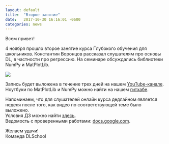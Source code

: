 ```yaml
---
layout: default
title:  "Второе занятие"
date:   2017-10-30 16:16:01 -0600
categories: news
---
```

Всем привет!    
  
4 ноября прошло второе занятие курса Глубокого обучения для школьников. Константин Воронцов рассказал слушателям про основы DL, в частности про регрессию. На семинаре обсуждались библиотеки NumPy и MatPlotLib.  
  
![](lecture2.jpg)
  
Запись будет выложена в течение трех дней на нашем [YouTube-канале](https://www.youtube.com/channel/UCFTNoZYjkg-3LZTHrHfV1nQ).  
Ноутбуки по MatPlotLib и NumPy можно найти на нашем [гитхабе](https://github.com/deepmipt/dlschl/tree/master/materials).
  
Напоминаем, что для слушателей онлайн курса дедлайном является неделя после того, как видео по соответствующей теме было выложено.  
Условия ДЗ можно найти [здесь](https://github.com/deepmipt/dlschl/tree/master/materials/homeworks).  
Ведомость с проверенными работами: [docs.google.com](https://docs.google.com/spreadsheets/d/11H9t_C-E6IArKtsDOtmAgu22MyTpxtLpUVzMD8QS7t0/edit#gid=0).   
  
Желаем удачи!  
Команда DLSchool
